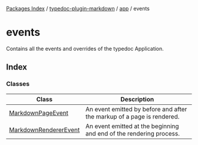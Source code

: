 [Packages Index](../../../../README.md) / [typedoc-plugin-markdown](../../../README.md) / [app](../../README.md) / events

# events

Contains all the events and overrides of the typedoc Application.

## Index

### Classes

| Class                                                     | Description                                                            |
| --------------------------------------------------------- | ---------------------------------------------------------------------- |
| [MarkdownPageEvent](classes/MarkdownPageEvent.md)         | An event emitted by before and after the markup of a page is rendered. |
| [MarkdownRendererEvent](classes/MarkdownRendererEvent.md) | An event emitted at the beginning and end of the rendering process.    |
